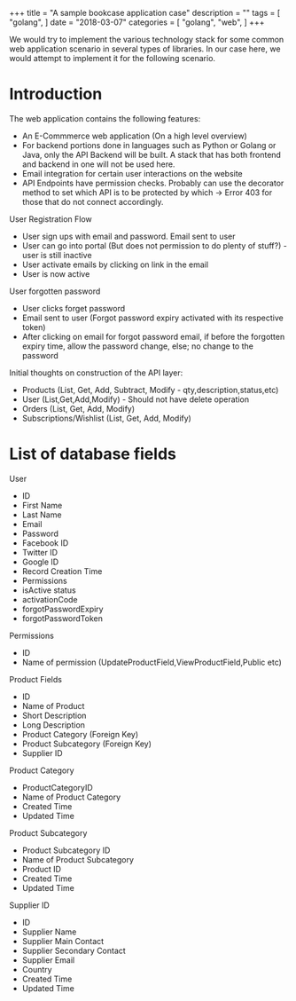+++
title = "A sample bookcase application case"
description = ""
tags = [
    "golang",
]
date = "2018-03-07"
categories = [
    "golang",
    "web",
]
+++

We would try to implement the various technology stack for some common web application scenario in several types of libraries. In our case here, we would attempt to implement it for the following scenario.

# Introduction

The web application contains the following features:
- An E-Commmerce web application (On a high level overview)
- For backend portions done in languages such as Python or Golang or Java, only the API Backend will be built. A stack that has both frontend and backend in one will not be used here.
- Email integration for certain user interactions on the website
- API Endpoints have permission checks. Probably can use the decorator method to set which API is to be protected by which -> Error 403 for those that do not connect accordingly.

User Registration Flow
- User sign ups with email and password. Email sent to user
- User can go into portal (But does not permission to do plenty of stuff?) - user is still inactive
- User activate emails by clicking on link in the email
- User is now active

User forgotten password
- User clicks forget password
- Email sent to user (Forgot password expiry activated with its respective token)
- After clicking on email for forgot password email, if before the forgotten expiry time, allow the password change, else; no change to the password

Initial thoughts on construction of the API layer:
- Products (List, Get, Add, Subtract, Modify - qty,description,status,etc)
- User (List,Get,Add,Modify) - Should not have delete operation
- Orders (List, Get, Add, Modify)
- Subscriptions/Wishlist (List, Get, Add, Modify)

# List of database fields

User
- ID
- First Name
- Last Name
- Email
- Password
- Facebook ID
- Twitter ID
- Google ID
- Record Creation Time
- Permissions
- isActive status
- activationCode
- forgotPasswordExpiry
- forgotPasswordToken

Permissions
- ID
- Name of permission (UpdateProductField,ViewProductField,Public etc)

Product Fields
- ID
- Name of Product
- Short Description
- Long Description
- Product Category (Foreign Key)
- Product Subcategory (Foreign Key)
- Supplier ID

Product Category
- ProductCategoryID
- Name of Product Category
- Created Time
- Updated Time

Product Subcategory
- Product Subcategory ID
- Name of Product Subcategory
- Product ID
- Created Time
- Updated Time

Supplier ID
- ID
- Supplier Name
- Supplier Main Contact
- Supplier Secondary Contact
- Supplier Email
- Country
- Created Time
- Updated Time



